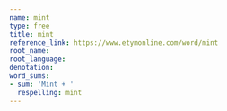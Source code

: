 ```yaml
---
name: mint
type: free
title: mint
reference_link: https://www.etymonline.com/word/mint
root_name: 
root_language: 
denotation: 
word_sums:
- sum: 'Mint + '
  respelling: mint
---
```

